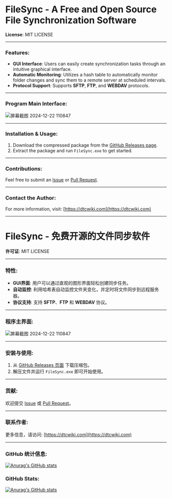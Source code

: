 # FileSync - A Free and Open Source File Synchronization Software

**License**: MIT LICENSE

---

### Features:
- **GUI Interface**: Users can easily create synchronization tasks through an intuitive graphical interface.
- **Automatic Monitoring**: Utilizes a hash table to automatically monitor folder changes and sync them to a remote server at scheduled intervals.
- **Protocol Support**: Supports **SFTP**, **FTP**, and **WEBDAV** protocols.

---

### Program Main Interface:
![屏幕截图 2024-12-22 110847](https://github.com/user-attachments/assets/046ad42b-546b-4eb7-967b-d34869ad2bbe)


---

### Installation & Usage:
1. Download the compressed package from the [GitHub Releases page](https://github.com/dtcwiki/FileSync/releases).
2. Extract the package and run `FileSync.exe` to get started.

---

### Contributions:
Feel free to submit an [Issue](https://github.com/dtcwiki/FileSync/issues) or [Pull Request](https://github.com/dtcwiki/FileSync/pull-requests).

---

### Contact the Author:
For more information, visit: [https://dtcwiki.com](https://dtcwiki.com)

---
# FileSync - 免费开源的文件同步软件

**许可证**: MIT LICENSE

---

### 特性:
- **GUI界面**: 用户可以通过直观的图形界面轻松创建同步任务。
- **自动监控**: 利用哈希表自动监控文件夹变化，并定时将文件同步到远程服务器。
- **协议支持**: 支持 **SFTP**、**FTP** 和 **WEBDAV** 协议。

---

### 程序主界面:
![屏幕截图 2024-12-22 110847](https://github.com/user-attachments/assets/2417d793-822e-4809-8b1a-0b9181ed4890)


---

### 安装与使用:
1. 从 [GitHub Releases 页面](https://github.com/dtcwiki/FileSync/releases) 下载压缩包。
2. 解压文件并运行 `FileSync.exe` 即可开始使用。

---

### 贡献:
欢迎提交 [Issue](https://github.com/dtcwiki/FileSync/issues) 或 [Pull Request](https://github.com/dtcwiki/FileSync/pull-requests)。

---

### 联系作者:
更多信息，请访问: [https://dtcwiki.com](https://dtcwiki.com)

---

### GitHub 统计信息:
[![Anurag's GitHub stats](https://github-readme-stats.vercel.app/api?username=dtcwiki)](https://github.com/anuraghazra/github-readme-stats)


### GitHub Stats:
[![Anurag's GitHub stats](https://github-readme-stats.vercel.app/api?username=dtcwiki)](https://github.com/anuraghazra/github-readme-stats)

